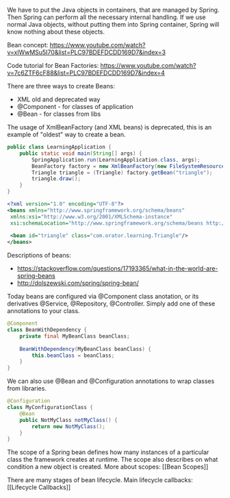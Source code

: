 We have to put the Java objects in containers, that are managed by Spring. Then Spring can perform all the necessary internal handling.
If we use normal Java objects, without putting them into Spring container, Spring will know nothing about these objects. 

Bean concept: https://www.youtube.com/watch?v=xlWwMSu5I70&list=PLC97BDEFDCDD169D7&index=3

Code tutorial for Bean Factories: https://www.youtube.com/watch?v=7c6ZTF6cF88&list=PLC97BDEFDCDD169D7&index=4

There are three ways to create Beans:
- XML old and deprecated way
- @Component - for classes of application
- @Bean - for classes from libs

The usage of XmlBeanFactory (and XML beans) is deprecated, this is an example of "oldest" way to create a bean.

```java
public class LearningApplication {  
	public static void main(String[] args) {  
		SpringApplication.run(LearningApplication.class, args);  
		BeanFactory factory = new XmlBeanFactory(new FileSystemResource("src/main/resources/beans.xml"));  
		Triangle triangle = (Triangle) factory.getBean("triangle");  
		triangle.draw();  
	}  
}
```

```xml
<?xml version="1.0" encoding="UTF-8"?>  
<beans xmlns="http://www.springframework.org/schema/beans"  
 xmlns:xsi="http://www.w3.org/2001/XMLSchema-instance"  
 xsi:schemaLocation="http://www.springframework.org/schema/beans http://www.springframework.org/schema/beans/spring-beans.xsd">
   
 <bean id="triangle" class="com.orator.learning.Triangle"/>  
</beans>
```

Descriptions of beans:
- https://stackoverflow.com/questions/17193365/what-in-the-world-are-spring-beans
- http://dolszewski.com/spring/spring-bean/

Today beans are configured via @Component class anotation, or its derivatives @Service,  @Repository, @Controller. Simply add one of these annotations to your class.
```java
@Component  
class BeanWithDependency {  
	private final MyBeanClass beanClass;  
	
	BeanWithDependency(MyBeanClass beanClass) {  
        this.beanClass = beanClass;  
	}  
}
```


We can also use @Bean and @Configuration annotations to wrap classes from libraries. 
```java
@Configuration  
class MyConfigurationClass {  
	@Bean  
	public NotMyClass notMyClass() {  
	    return new NotMyClass();  
	}  
}
```


The scope of a Spring bean defines how many instances of a particular class the framework creates at runtime. The scope also describes on what condition a new object is created. More about scopes: [[Bean Scopes]]

There are many stages of bean lifecycle. Main lifecycle callbacks: [[Lifecycle Callbacks]]
